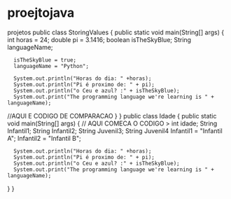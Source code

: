 # proejtojava
projetos
public class StoringValues
{
   public static void main(String[] args)
   {
      int horas = 24;
      double pi = 3.1416;
      boolean isTheSkyBlue;
      String languageName;

      isTheSkyBlue = true;
      languageName = "Python";

      System.out.println("Horas do dia: " +horas);
      System.out.println("Pi é proximo de: " + pi);
      System.out.println("o Ceu e azul? :" + isTheSkyBlue);
      System.out.print("The programming language we're learning is " + languageName);
   //AQUI E CODIGO DE COMPARACAO
   }
 }
public class Idade
{
   public static void main(String[] args)
   {
      // AQUI COMECA O CODIGO >
      int idade;
      String Infantil1;
      String Infantil2;
      String Juvenil3;
      String Juvenil4
              Infantil1 = "Infantil A";
      Infantil2 = "Infantil B";

      System.out.println("Horas do dia: " +horas);
      System.out.println("Pi é proximo de: " + pi);
      System.out.println("o Ceu e azul? :" + isTheSkyBlue);
      System.out.print("The programming language we're learning is " + languageName);
   }
}
